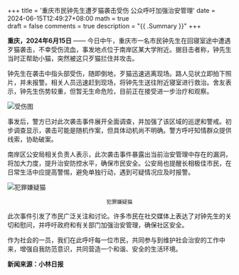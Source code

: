 +++
title = '重庆市民钟先生遭歹猫袭击受伤 公众呼吁加强治安管理'
date = 2024-06-15T12:49:27+08:00
math = true                                
draft = false
comments = true
description = "{{ .Summary }}"
+++



**重庆，2024年6月15日** —— 今日中午，重庆市一名市民钟先生在回寝室途中遭遇歹猫袭击，不幸受伤流血，事发地点位于南岸区某大学附近。据目击者称，钟先生当时正帮助小猫，突然被这只歹猫拦住并攻击。

钟先生在袭击中指头部受伤，随即倒地，歹猫迅速逃离现场。路人见状立即拍下照片，并未报警。相关人员迅速赶到现场，将钟先生送往附近寝室进行救治。舍友表示，钟先生伤势较重，但暂无生命危险，目前正在接受进一步治疗和观察。

![受伤图](https://picx.zhimg.com/80/v2-92ad0cfe9ef119cb670fcab4c3a4643a_1440w.jpeg)



事发后，警方已对此次袭击事件展开全面调查，并加强了该区域的巡逻和警戒。初步调查显示，袭击可能是随机作案，但具体动机尚不明确。警方呼吁知情群众提供线索，协助破案。

南岸区公安局相关负责人表示，此次袭击事件暴露出当前治安管理中存在的漏洞，将加大力度，提升治安防控水平，确保市民安全。公安局也提醒长相极佳市民，在日常生活中应提高警惕，避免单独行动，遇到可疑情况应及时报警。

![犯罪嫌疑猫](https://pica.zhimg.com/80/v2-6fa35bd7c7add91cabf0d633558fb083_1440w.jpeg)
<center><small>犯罪嫌疑猫</small></center>

此次事件引发了市民广泛关注和讨论。许多市民在社交媒体上表达了对钟先生的关切和慰问，并呼吁政府和有关部门加强治安管理，确保社区安全。

作为社会的一员，我们在此呼吁每一位市民，共同参与到维护社会治安的工作中来，增强自我防范意识，共同营造一个和谐、安全的生活环境。

**新闻来源：小林日报**
